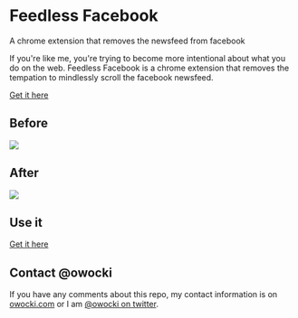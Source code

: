 Feedless Facebook
================

A chrome extension that removes the newsfeed from facebook

If you're like me, you're trying to become more intentional about what you do on the web.  Feedless Facebook is a chrome extension that removes the tempation to mindlessly scroll the facebook newsfeed.

[Get it here](https://chrome.google.com/webstore/detail/dkkihkgglcnciamkeochpchahlegepif)

## Before

<img src='http://bits.owocki.com/image/1Q2U0a3G110u/Screen%20Shot%202014-05-25%20at%209.34.16%20AM.png' />

## After

<img src='http://bits.owocki.com/image/3p1x2C343i3x/Screen%20Shot%202014-05-25%20at%209.30.47%20AM.png' />

## Use it

[Get it here](https://chrome.google.com/webstore/detail/dkkihkgglcnciamkeochpchahlegepif)

## Contact @owocki

If you have any comments about this repo, my contact information is on [owocki.com](http://owocki.com/contact) or I am [@owocki on twitter](http://twitter.com/owocki).


<!-- Google Analytics --> 
<img src='https://ga-beacon.appspot.com/UA-1014419-15/owocki/feedlessfacebook' style='width:1px; height:1px;' >
